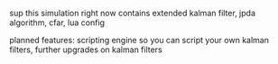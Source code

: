sup
this simulation right now contains
extended kalman filter,
jpda algorithm,
cfar,
lua config

planned features:
scripting engine so you can script
your own kalman filters,
further upgrades on kalman filters
